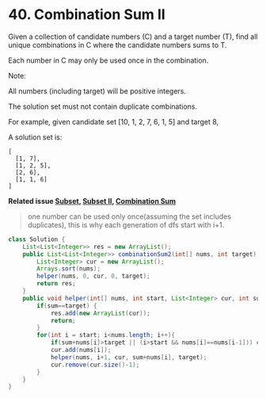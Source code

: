 # 40. Combination Sum II

Given a collection of candidate numbers (C) and a target number (T), find all unique combinations in C where the candidate numbers sums to T.

Each number in C may only be used once in the combination.

Note:

All numbers (including target) will be positive integers.

The solution set must not contain duplicate combinations.

For example, given candidate set [10, 1, 2, 7, 6, 1, 5] and target 8, 

A solution set is: 

```
[
  [1, 7],
  [1, 2, 5],
  [2, 6],
  [1, 1, 6]
]
```

**Related issue  [Subset](78.md),     [Subset II](90.md),       [Combination Sum](39.md)**

> one number can be used only once(assuming the set includes duplicates), this is why each generation of dfs start with i+1. 

```java
class Solution {
    List<List<Integer>> res = new ArrayList();
    public List<List<Integer>> combinationSum2(int[] nums, int target) {
        List<Integer> cur = new ArrayList();
        Arrays.sort(nums);
        helper(nums, 0, cur, 0, target);
        return res;
    }
    public void helper(int[] nums, int start, List<Integer> cur, int sum, int target){
        if(sum==target) {
            res.add(new ArrayList(cur));
            return;
        }
        for(int i = start; i<nums.length; i++){
            if(sum+nums[i]>target || (i>start && nums[i]==nums[i-1])) continue;
            cur.add(nums[i]);
            helper(nums, i+1, cur, sum+nums[i], target);
            cur.remove(cur.size()-1);
        }
    }
}
```
